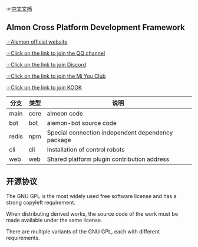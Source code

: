 ☞[中文文档](./README.md)

## Almon Cross Platform Development Framework

[☞Alemon official website](https://www.alemonjs.com/alemon)

[☞Click on the link to join the QQ channel](https://pd.qq.com/s/h1o84u58q)

[☞Click on the link to join Discord](https://discord.gg/8dHrVvp3Ad)

[☞Click on the link to join the Mi You Club](https://dby.miyoushe.com/chat/2142/33641)

[☞Click on the link to join KOOK](https://kook.top/Rq90xA)

| 分支  | 类型  | 说明  |
|---|---|---|
| main  | core  | almeon code  |
| bot  | bot  | alemon-bot source code  |
| redis| npm  | Special connection independent dependency package  |
| cli | cli  | Installation of control robots  |
| web | web  | Shared platform plugin contribution address  |


## 开源协议

The GNU GPL is the most widely used free software license and has a strong copyleft requirement. 

When distributing derived works, the source code of the work must be made available under the same license. 

There are multiple variants of the GNU GPL, each with different requirements.

